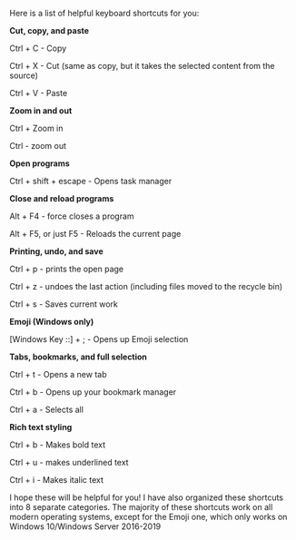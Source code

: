Here is a list of helpful keyboard shortcuts for you:


**Cut, copy, and paste**


Ctrl + C - Copy

Ctrl + X - Cut (same as copy, but it takes the selected content from the source)

Ctrl + V - Paste


**Zoom in and out**


Ctrl + Zoom in

Ctrl - zoom out


**Open programs**


Ctrl + shift + escape - Opens task manager


**Close and reload programs**


Alt + F4 - force closes a program

Alt + F5, or just F5 - Reloads the current page


**Printing, undo, and save**


Ctrl + p - prints the open page

Ctrl + z - undoes the last action (including files moved to the recycle bin)

Ctrl + s - Saves current work


**Emoji (Windows only)**


[Windows Key ::] + ; - Opens up Emoji selection


**Tabs, bookmarks, and full selection**


Ctrl + t - Opens a new tab

Ctrl + b - Opens up your bookmark manager

Ctrl + a - Selects all


**Rich text styling**


Ctrl + b - Makes bold text

Ctrl + u - makes underlined text

Ctrl + i - Makes italic text


I hope these will be helpful for you! I have also organized these shortcuts into 8 separate categories. The majority of these shortcuts work on all modern operating systems, except for the Emoji one, which only works on Windows 10/Windows Server 2016-2019
